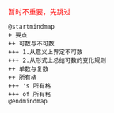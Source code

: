 <font color=red>暂时不重要，先跳过</font>

```plantuml
@startmindmap
+ 要点
++ 可数与不可数
+++ 1.从意义上界定不可数
+++ 2.从形式上总结可数的变化规则
++ 单数与复数
++ 所有格
+++ 's 所有格
+++ of 所有格
@endmindmap
```